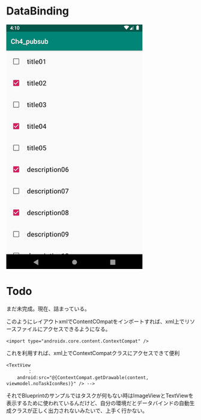 # DataBinding

![play.gif](./play.gif?raw=true)



# Todo

まだ未完成。現在、詰まっている。

このようにレイアウトxmlでContentCOmpatをインポートすれば、xml上でリソースファイルにアクセスできるようになる。

    <import type="androidx.core.content.ContextCompat" />

これを利用すれば、xml上でContextCompatクラスにアクセスできて便利
        
    <TextView
            ：
        android:src="@{ContextCompat.getDrawable(content, viewmodel.noTaskIconRes)}" /> -->

それでBlueprintのサンプルではタスクが何もない時はImageViewとTextViewを表示するために使われているんだけど、自分の環境だとデータバインドの自動生成クラスが正しく出力されないみたいで、上手く行かない。
